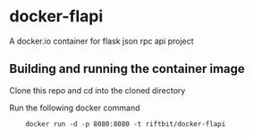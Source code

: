 docker-flapi
==============

A docker.io container for flask json rpc api project


Building and running the container image
----------------------------------------

Clone this repo and cd into the cloned directory

Run the following docker command
```
    docker run -d -p 8080:8080 -t riftbit/docker-flapi
```